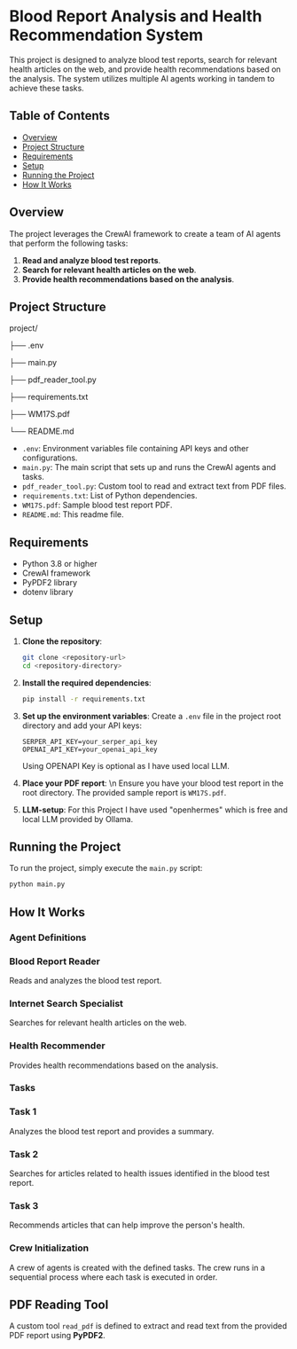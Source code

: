 # Blood Report Analysis and Health Recommendation System

This project is designed to analyze blood test reports, search for relevant health articles on the web, and provide health recommendations based on the analysis. The system utilizes multiple AI agents working in tandem to achieve these tasks.

## Table of Contents

- [Overview](#overview)
- [Project Structure](#project-structure)
- [Requirements](#requirements)
- [Setup](#setup)
- [Running the Project](#running-the-project)
- [How It Works](#how-it-works)


## Overview

The project leverages the CrewAI framework to create a team of AI agents that perform the following tasks:
1. **Read and analyze blood test reports**.
2. **Search for relevant health articles on the web**.
3. **Provide health recommendations based on the analysis**.

## Project Structure

project/

├── .env

├── main.py

├── pdf_reader_tool.py

├── requirements.txt

├── WM17S.pdf

└── README.md



- `.env`: Environment variables file containing API keys and other configurations.
- `main.py`: The main script that sets up and runs the CrewAI agents and tasks.
- `pdf_reader_tool.py`: Custom tool to read and extract text from PDF files.
- `requirements.txt`: List of Python dependencies.
- `WM17S.pdf`: Sample blood test report PDF.
- `README.md`: This readme file.

## Requirements

- Python 3.8 or higher
- CrewAI framework
- PyPDF2 library
- dotenv library

## Setup

1. **Clone the repository**:
    ```bash
    git clone <repository-url>
    cd <repository-directory>
    ```

2. **Install the required dependencies**:
    ```bash
    pip install -r requirements.txt
    ```

3. **Set up the environment variables**:
    Create a `.env` file in the project root directory and add your API keys:
    ```dotenv
    SERPER_API_KEY=your_serper_api_key
    OPENAI_API_KEY=your_openai_api_key
    ```
    Using OPENAPI Key is optional as I have used local LLM.

4. **Place your PDF report**: \n
    Ensure you have your blood test report in the root directory. The provided sample report is `WM17S.pdf`.

5. **LLM-setup**:
   For this Project I have used "openhermes" which is free and local LLM provided by Ollama. 
   

## Running the Project

To run the project, simply execute the `main.py` script:
```bash
python main.py
```


## How It Works

### Agent Definitions


### Blood Report Reader
Reads and analyzes the blood test report.

### Internet Search Specialist
Searches for relevant health articles on the web.

### Health Recommender
Provides health recommendations based on the analysis.

### Tasks

### Task 1
Analyzes the blood test report and provides a summary.

### Task 2
Searches for articles related to health issues identified in the blood test report.

### Task 3
Recommends articles that can help improve the person's health.

### Crew Initialization

A crew of agents is created with the defined tasks.
The crew runs in a sequential process where each task is executed in order.

## PDF Reading Tool

A custom tool `read_pdf` is defined to extract and read text from the provided PDF report using **PyPDF2**.
